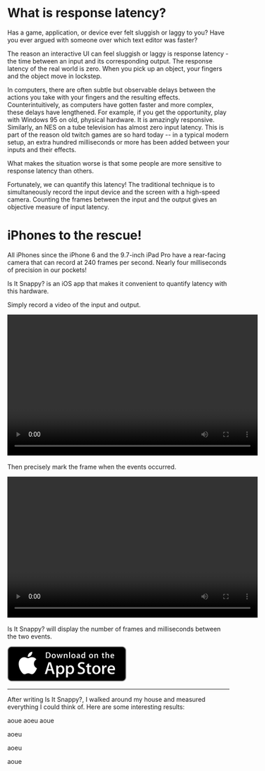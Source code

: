 # What is response latency?

Has a game, application, or device ever felt sluggish or laggy to you?  Have you ever argued with someone over which text editor was faster?

The reason an interactive UI can feel sluggish or laggy is response latency - the time between an input and its corresponding output.  The response latency of the real world is zero.  When you pick up an object, your fingers and the object move in lockstep.

In computers, there are often subtle but observable delays between the actions you take with your fingers and the resulting effects.  Counterintuitively, as computers have gotten faster and more complex, these delays have lengthened.  For example, if you get the opportunity, play with Windows 95 on old, physical hardware.  It is amazingly responsive.  Similarly, an NES on a tube television has almost zero input latency.  This is part of the reason old twitch games are so hard today -- in a typical modern setup, an extra hundred milliseconds or more has been added between your inputs and their effects.

What makes the situation worse is that some people are more sensitive to response latency than others.

Fortunately, we can quantify this latency!  The traditional technique is to simultaneously record the input device and the screen with a high-speed camera.  Counting the frames between the input and the output gives an objective measure of input latency.

# iPhones to the rescue!

All iPhones since the iPhone 6 and the 9.7-inch iPad Pro have a rear-facing camera that can record at 240 frames per second.  Nearly four milliseconds of precision in our pockets!

Is It Snappy? is an iOS app that makes it convenient to quantify latency with this hardware.

Simply record a video of the input and output.

<video controls="true" width="568" height="320" preload="auto" src="https://s3-us-west-2.amazonaws.com/isitsnappy/movies/capture.mp4">
</video>

Then precisely mark the frame when the events occurred.

<video controls="true" width="568" height="320" preload="auto" src="https://s3-us-west-2.amazonaws.com/isitsnappy/movies/mark.mp4">
</video>

Is It Snappy? will display the number of frames and milliseconds between the two events.

<div class="download-badge">
<a href="https://itunes.apple.com/us/app/is-it-snappy/id1219667593?ls=1&amp;mt=8">
<img alt="Download on the App Store" src="/img/Download_on_the_App_Store_Badge_US-UK_135x40.svg" />
</a>
</div>

---

After writing Is It Snappy?, I walked around my house and measured everything I could think of.  Here are some interesting results:

aoue
aoeu
aoue

aoeu

aoeu

aoue

